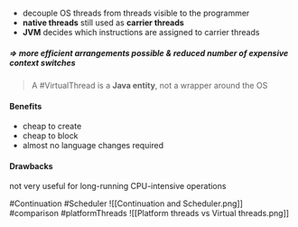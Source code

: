 - decouple OS threads from threads visible to the programmer
- **native threads** still used as **carrier threads**
- **JVM** decides which instructions are assigned to carrier threads
##### $\Rightarrow$ more efficient arrangements possible & reduced number of expensive context switches

> A #VirtualThread is a **Java entity**, not a wrapper around the OS

#### Benefits
- cheap to create
- cheap to block
- almost no language changes required
#### Drawbacks
not very useful for long-running CPU-intensive operations

#Continuation #Scheduler
![[Continuation and Scheduler.png]]
#comparison #platformThreads
![[Platform threads vs Virtual threads.png]]